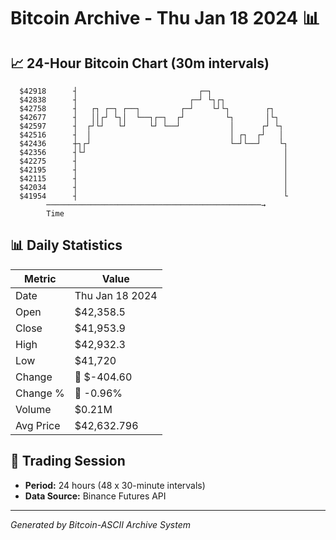# Bitcoin Archive - Thu Jan 18 2024 📊

## 📈 24-Hour Bitcoin Chart (30m intervals)

```
  $42918      ┤                           ┌─┐                  
  $42838      ┤                         ┌─┘ └┐┌┐               
  $42758      ┤   ┌┐ ┌─┐ ┌──┐         ┌─┘    └┘└┐        ┌┐    
  $42677      ┤   ││┌┘ └┐│  └──┐┌─┐  ┌┘         └┐       │└┐   
  $42597      ┤  ┌┘└┘   └┘     └┘ └──┘           │      ┌┘ └┐  
  $42516      ┤  │                               │ ┌┐  ┌┘   │  
  $42436      ┼┐┌┘                               └─┘└──┘    └┐ 
  $42356      ┤└┘                                            │ 
  $42275      ┤                                              │ 
  $42195      ┤                                              │ 
  $42115      ┤                                              │ 
  $42034      ┤                                              │ 
  $41954      ┤                                              └ 
        ────────────────────────────────────────────────→
        Time
```

## 📊 Daily Statistics

| Metric | Value |
|--------|-------|
| Date | Thu Jan 18 2024 |
| Open | $42,358.5 |
| Close | $41,953.9 |
| High | $42,932.3 |
| Low | $41,720 |
| Change | 🔴 $-404.60 |
| Change % | 🔴 -0.96% |
| Volume | $0.21M |
| Avg Price | $42,632.796 |

## 📅 Trading Session

- **Period:** 24 hours (48 x 30-minute intervals)
- **Data Source:** Binance Futures API

---
*Generated by Bitcoin-ASCII Archive System*
